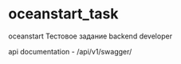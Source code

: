 # oceanstart_task
oceanstart Тестовое задание backend developer

api documentation - /api/v1/swagger/
